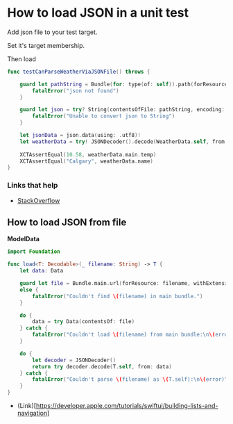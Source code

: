 # How to load JSON in a unit test

Add json file to your test target.

Set it's target membership.

Then load

```swift
func testCanParseWeatherViaJSONFile() throws {

    guard let pathString = Bundle(for: type(of: self)).path(forResource: "weather", ofType: "json") else {
        fatalError("json not found")
    }

    guard let json = try? String(contentsOfFile: pathString, encoding: .utf8) else {
        fatalError("Unable to convert json to String")
    }

    let jsonData = json.data(using: .utf8)!
    let weatherData = try! JSONDecoder().decode(WeatherData.self, from: jsonData)
    
    XCTAssertEqual(10.58, weatherData.main.temp)
    XCTAssertEqual("Calgary", weatherData.name)
}
```

### Links that help
- [StackOverflow](https://stackoverflow.com/questions/16571051/how-to-read-in-a-local-json-file-for-testing)

## How to load JSON from file

**ModelData**

```swift
import Foundation

func load<T: Decodable>(_ filename: String) -> T {
    let data: Data

    guard let file = Bundle.main.url(forResource: filename, withExtension: nil)
    else {
        fatalError("Couldn't find \(filename) in main bundle.")
    }

    do {
        data = try Data(contentsOf: file)
    } catch {
        fatalError("Couldn't load \(filename) from main bundle:\n\(error)")
    }

    do {
        let decoder = JSONDecoder()
        return try decoder.decode(T.self, from: data)
    } catch {
        fatalError("Couldn't parse \(filename) as \(T.self):\n\(error)")
    }
}
```

- (Link)[https://developer.apple.com/tutorials/swiftui/building-lists-and-navigation]

